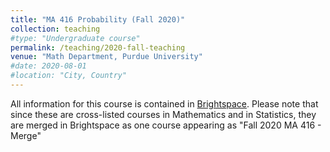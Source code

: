 ```yaml
---
title: "MA 416 Probability (Fall 2020)"
collection: teaching
#type: "Undergraduate course"
permalink: /teaching/2020-fall-teaching
venue: "Math Department, Purdue University"
#date: 2020-08-01
#location: "City, Country"
---
```


All information for this course is contained in [Brightspace](https://purdue.brightspace.com/d2l/login). Please note that since these are cross-listed courses in Mathematics and in Statistics, they are merged in Brightspace as one course appearing as "Fall 2020 MA 416 - Merge"  
